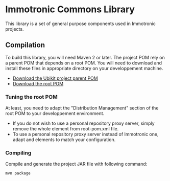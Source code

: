 # Immotronic Commons Library

This library is a set of general purpose components used in Immotronic projects.

## Compilation

To build this library, you will need Maven 2 or later. The project POM rely on a parent POM that
depends on a root POM. You will need to download and install these files in appropriate
directory on your developpement machine.

- [Download the Ubikit project parent POM](http://www.ubikit.org/resources/misc/maven/ubikit-project-pom.xml)
- [Download the root POM](http://www.ubikit.org/resources/misc/maven/root-pom.xml)

### Tuning the root POM
At least, you need to adapt the "Distribution Management" section of the root POM to your 
developpement environment.

- If you do not wish to use a personal repository proxy server, simply remove the whole
<distributionManagement> element from root-pom.xml file.
- To use a personal repository proxy server instead of Immotronic one, adapt <repository> and
<snapshotRepository> elements to match your configuration.

### Compiling

Compile and generate the project JAR file with following command:

	mvn package